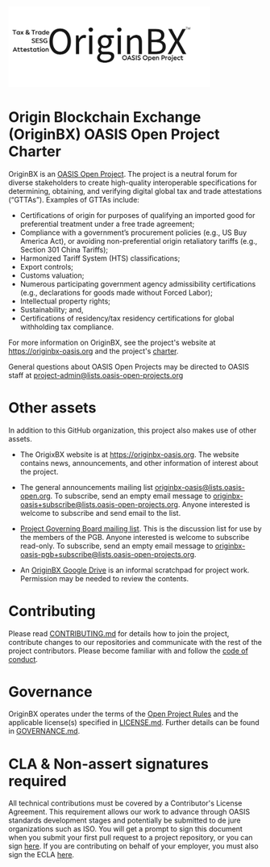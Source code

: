 <img src="artwork/OriginBX_OASIS_logo_blk_1.png" width="400">

# Origin Blockchain Exchange (OriginBX) OASIS Open Project Charter

OriginBX is an [OASIS Open Project](https://oasis-open-projects.org/). The project is a neutral forum for diverse stakeholders to create high-quality interoperable specifications for determining, obtaining, and verifying digital global tax and trade attestations (“GTTAs”). Examples of GTTAs include:

- Certifications of origin for purposes of qualifying an imported good for preferential treatment under a free trade agreement;
- Compliance with a government’s procurement policies (e.g., US Buy America Act), or avoiding non-preferential origin retaliatory tariffs (e.g., Section 301 China Tariffs);
- Harmonized Tariff System (HTS) classifications;
- Export controls;
- Customs valuation;
- Numerous participating government agency admissibility certifications (e.g., declarations for goods made without Forced Labor);
- Intellectual property rights;
- Sustainability; and,
- Certifications of residency/tax residency certifications for global withholding tax compliance.

For more information on OriginBX, see the project's website at https://originbx-oasis.org and the project's [charter](CHARTER.md).

General questions about OASIS Open Projects may be directed to OASIS staff at project-admin@lists.oasis-open-projects.org

# Other assets

In addition to this GitHub organization, this project also makes use of other assets. 

- The OrigixBX website is at https://originbx-oasis.org. The website contains news, announcements, and other information of interest about the project. 

- The general announcements mailing list [originbx-oasis@lists.oasis-open.org](https://lists.oasis-open-projects.org/g/originbx-oasis/topics). To subscribe, send an empty email message to originbx-oasis+subscribe@lists.oasis-open-projects.org. Anyone interested is welcome to subscribe and send email to the list. 

- [Project Governing Board mailing list](https://lists.oasis-open-projects.org/g/originbx-oasis-pgb/topics). This is the discussion list for use by the members of the PGB. Anyone interested is welcome to subscribe read-only. To subscribe, send an empty email message to originbx-oasis-pgb+subscribe@lists.oasis-open-projects.org.

- An [OriginBX Google Drive](https://drive.google.com/drive/folders/0AC0bWa7cvzvIUk9PVA) is an informal scratchpad for project work. Permission may be needed to review the contents. 

<!-- [Technical Steering Committee mailing list](url for list archive). This is the discussion list for use by the members of the TSC. To subscribe, send an empty email message to [subscription email]. Anyone interested is welcome to subscribe read-only. The list maintains an [archive](url to archive). -->

# Contributing

Please read [CONTRIBUTING.md](CONTRIBUTING.md) for details how to join the project, contribute changes to our repositories and communicate with the rest of the project contributors. Please become familiar with and follow the [code of conduct](CODE-OF-CONDUCT.md).

# Governance

OriginBX operates under the terms of the [Open Project Rules](https://www.oasis-open.org/policies-guidelines/open-projects-process) and the applicable license(s) specified in [LICENSE.md](LICENSE.md). Further details can be found in [GOVERNANCE.md](GOVERNANCE.md).

# CLA & Non-assert signatures required

All technical contributions must be covered by a Contributor's License Agreement. This requirement allows our work to advance through OASIS standards development stages and potentially be submitted to de jure organizations such as ISO. You will get a prompt to sign this document when you submit your first pull request to a project repository, or you can sign [here](https://cla-assistant.io/originbx-oasis/oasis-open-project). If you are contributing on behalf of your employer, you must also sign the ECLA [here](https://www-legacy.oasis-open.org/resources/projects/cla/projects-entity-cla).
